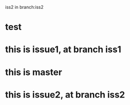 iss2 in branch:iss2

# test

# this is issue1, at branch iss1

# this is master

# this is issue2, at branch iss2
